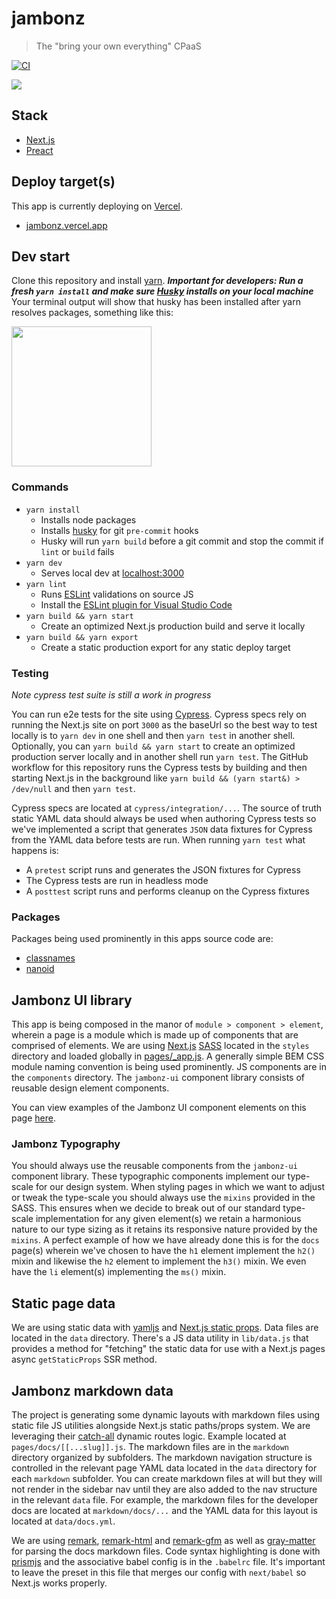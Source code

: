 jambonz
=======

> The "bring your own everything" CPaaS

[![CI](https://github.com/jambonz/next-static-site/actions/workflows/main.yml/badge.svg)](https://github.com/jambonz/next-static-site/actions/workflows/main.yml)

![](/public/jambonz.png)

## Stack

- [Next.js](https://nextjs.org)
- [Preact](https://preactjs.com/)

## Deploy target(s)

This app is currently deploying on [Vercel](https://vercel.com).

- [jambonz.vercel.app](https://jambonz.vercel.app)

## Dev start

Clone this repository and install [yarn](https://yarnpkg.com/getting-started/install). ***Important for developers: Run a fresh `yarn install` and make sure [Husky](https://typicode.github.io/husky/) installs on your local machine*** Your terminal output will show that husky has been installed after yarn resolves packages, something like this:

<img src="/public/husky_screenshot.png" width="224" height="auto" />

### Commands

- `yarn install`
  - Installs node packages
  - Installs [husky](https://typicode.github.io/husky/) for git `pre-commit` hooks
  - Husky will run `yarn build` before a git commit and stop the commit if `lint` or `build` fails
- `yarn dev`
  - Serves local dev at [localhost:3000](http://localhost:3000)
- `yarn lint`
  - Runs [ESLint](https://eslint.org/) validations on source JS
  - Install the [ESLint plugin for Visual Studio Code](https://marketplace.visualstudio.com/items?itemName=dbaeumer.vscode-eslint&ssr=false#overview)
- `yarn build && yarn start`
  - Create an optimized Next.js production build and serve it locally
- `yarn build && yarn export`
  - Create a static production export for any static deploy target

### Testing

*Note cypress test suite is still a work in progress*

You can run e2e tests for the site using [Cypress](https://docs.cypress.io). Cypress specs rely on running the Next.js site on port `3000` as the baseUrl so the best way to test locally is to `yarn dev` in one shell and then `yarn test` in another shell. Optionally, you can `yarn build && yarn start` to create an optimized production server locally and in another shell run `yarn test`. The GitHub workflow for this repository runs the Cypress tests by building and then starting Next.js in the background like `yarn build && (yarn start&) > /dev/null` and then `yarn test`.

Cypress specs are located at `cypress/integration/...`. The source of truth static YAML data should always be used when authoring Cypress tests so we've implemented a script that generates `JSON` data fixtures for Cypress from the YAML data before tests are run. When running `yarn test` what happens is:

* A `pretest` script runs and generates the JSON fixtures for Cypress
* The Cypress tests are run in headless mode
* A `posttest` script runs and performs cleanup on the Cypress fixtures

### Packages

Packages being used prominently in this apps source code are:

* [classnames](https://www.npmjs.com/package/classnames)
* [nanoid](https://www.npmjs.com/package/nanoid#react)

## Jambonz UI library

This app is being composed in the manor of `module > component > element`, wherein a page is a module which is made up of components that are comprised of elements. We are using [Next.js](https://nextjs.org) [SASS](https://nextjs.org/learn/basics/assets-metadata-css/css-styling) located in the `styles` directory and loaded globally in [pages/_app.js](/pages/_app.js). A generally simple BEM CSS module naming convention is being used prominently. JS components are in the `components` directory. The `jambonz-ui` component library consists of reusable design element components.

You can view examples of the Jambonz UI component elements on this page [here](https://jambonz.org/jambonz-ui).

### Jambonz Typography

You should always use the reusable components from the `jambonz-ui` component library. These typographic components implement our type-scale for our design system. When styling pages in which we want to adjust or tweak the type-scale you should always use the `mixins` provided in the SASS. This ensures when we decide to break out of our standard type-scale implementation for any given element(s) we retain a harmonious nature to our type sizing as it retains its responsive nature provided by the `mixins`. A perfect example of how we have already done this is for the `docs` page(s) wherein we've chosen to have the `h1` element implement the `h2()` mixin and likewise the `h2` element to implement the `h3()` mixin. We even have the `li` element(s) implementing the `ms()` mixin.

## Static page data

We are using static data with [yamljs](https://www.npmjs.com/package/yamljs) and [Next.js static props](https://nextjs.org/docs/basic-features/data-fetching#getstaticprops-static-generation). Data files are located in the `data` directory. There's a JS data utility in `lib/data.js` that provides a method for "fetching" the static data for use with a Next.js pages async `getStaticProps` SSR method.

## Jambonz markdown data

The project is generating some dynamic layouts with markdown files using static file JS utilities alongside Next.js static paths/props system. We are leveraging their [catch-all](https://nextjs.org/docs/routing/dynamic-routes#optional-catch-all-routes) dynamic routes logic. Example located at `pages/docs/[[...slug]].js`. The markdown files are in the `markdown` directory organized by subfolders. The markdown navigation structure is controlled in the relevant page YAML data located in the `data` directory for each `markdown` subfolder. You can create markdown files at will but they will not render in the sidebar nav until they are also added to the nav structure in the relevant `data` file. For example, the markdown files for the developer docs are located at `markdown/docs/...` and the YAML data for this layout is located at `data/docs.yml`.

We are using [remark](https://github.com/remarkjs/remark), [remark-html](https://github.com/remarkjs/remark-html) and [remark-gfm](https://github.com/remarkjs/remark-gfm) as well as [gray-matter](https://github.com/jonschlinkert/gray-matter) for parsing the docs markdown files. Code syntax highlighting is done with [prismjs](https://prismjs.com) and the associative babel config is in the `.babelrc` file. It's important to leave the preset in this file that merges our config with `next/babel` so Next.js works properly.
